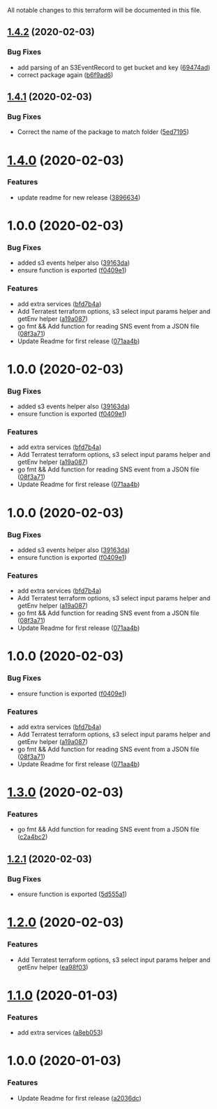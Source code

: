 All notable changes to this terraform will be documented in this file.

## [1.4.2](https://github.com/JoshiiSinfield/go-helpers/compare/v1.4.1...v1.4.2) (2020-02-03)


### Bug Fixes

* add parsing of an S3EventRecord to get bucket and key ([69474ad](https://github.com/JoshiiSinfield/go-helpers/commit/69474ad84eed77f54e5249293a0b08b8d2f19a4f))
* correct package again ([b6f9ad6](https://github.com/JoshiiSinfield/go-helpers/commit/b6f9ad60bf09d6896f1e0cda1b93b6b258cee830))

## [1.4.1](https://github.com/JoshiiSinfield/go-helpers/compare/v1.4.0...v1.4.1) (2020-02-03)


### Bug Fixes

* Correct the name of the package to match folder ([5ed7195](https://github.com/JoshiiSinfield/go-helpers/commit/5ed719549a131e57b64b4e3afd83348d7b2220ca))

# [1.4.0](https://github.com/JoshiiSinfield/go-helpers/compare/v1.3.0...v1.4.0) (2020-02-03)


### Features

* update readme for new release ([3896634](https://github.com/JoshiiSinfield/go-helpers/commit/3896634a49879d0dda54d30e1ab698cfdd10bd43))

# 1.0.0 (2020-02-03)


### Bug Fixes

* added s3 events helper also ([39163da](https://github.com/JoshiiSinfield/go-helpers/commit/39163dac2a124b345a0dccc10c1f4f8fb1785bad))
* ensure function is exported ([f0409e1](https://github.com/JoshiiSinfield/go-helpers/commit/f0409e10d653b6c10e9c2d78cc41dae5b9998895))


### Features

* add extra services ([bfd7b4a](https://github.com/JoshiiSinfield/go-helpers/commit/bfd7b4a5f794252a01d2501d3972254b215a4e0a))
* Add Terratest terraform options, s3 select input params helper and getEnv helper ([a19a087](https://github.com/JoshiiSinfield/go-helpers/commit/a19a087919378548118566eae3ba35b6e983100b))
* go fmt && Add function for reading SNS event from a JSON file ([08f3a71](https://github.com/JoshiiSinfield/go-helpers/commit/08f3a714824fa3064f55a1d9c6151718554d5a15))
* Update Readme for first release ([071aa4b](https://github.com/JoshiiSinfield/go-helpers/commit/071aa4b0020ff6e1f291155c658911fc87ee7cae))

# 1.0.0 (2020-02-03)


### Bug Fixes

* added s3 events helper also ([39163da](https://github.com/JoshiiSinfield/go-helpers/commit/39163dac2a124b345a0dccc10c1f4f8fb1785bad))
* ensure function is exported ([f0409e1](https://github.com/JoshiiSinfield/go-helpers/commit/f0409e10d653b6c10e9c2d78cc41dae5b9998895))


### Features

* add extra services ([bfd7b4a](https://github.com/JoshiiSinfield/go-helpers/commit/bfd7b4a5f794252a01d2501d3972254b215a4e0a))
* Add Terratest terraform options, s3 select input params helper and getEnv helper ([a19a087](https://github.com/JoshiiSinfield/go-helpers/commit/a19a087919378548118566eae3ba35b6e983100b))
* go fmt && Add function for reading SNS event from a JSON file ([08f3a71](https://github.com/JoshiiSinfield/go-helpers/commit/08f3a714824fa3064f55a1d9c6151718554d5a15))
* Update Readme for first release ([071aa4b](https://github.com/JoshiiSinfield/go-helpers/commit/071aa4b0020ff6e1f291155c658911fc87ee7cae))

# 1.0.0 (2020-02-03)


### Bug Fixes

* added s3 events helper also ([39163da](https://github.com/JoshiiSinfield/go-helpers/commit/39163dac2a124b345a0dccc10c1f4f8fb1785bad))
* ensure function is exported ([f0409e1](https://github.com/JoshiiSinfield/go-helpers/commit/f0409e10d653b6c10e9c2d78cc41dae5b9998895))


### Features

* add extra services ([bfd7b4a](https://github.com/JoshiiSinfield/go-helpers/commit/bfd7b4a5f794252a01d2501d3972254b215a4e0a))
* Add Terratest terraform options, s3 select input params helper and getEnv helper ([a19a087](https://github.com/JoshiiSinfield/go-helpers/commit/a19a087919378548118566eae3ba35b6e983100b))
* go fmt && Add function for reading SNS event from a JSON file ([08f3a71](https://github.com/JoshiiSinfield/go-helpers/commit/08f3a714824fa3064f55a1d9c6151718554d5a15))
* Update Readme for first release ([071aa4b](https://github.com/JoshiiSinfield/go-helpers/commit/071aa4b0020ff6e1f291155c658911fc87ee7cae))

# 1.0.0 (2020-02-03)


### Bug Fixes

* ensure function is exported ([f0409e1](https://github.com/JoshiiSinfield/go-helpers/commit/f0409e10d653b6c10e9c2d78cc41dae5b9998895))


### Features

* add extra services ([bfd7b4a](https://github.com/JoshiiSinfield/go-helpers/commit/bfd7b4a5f794252a01d2501d3972254b215a4e0a))
* Add Terratest terraform options, s3 select input params helper and getEnv helper ([a19a087](https://github.com/JoshiiSinfield/go-helpers/commit/a19a087919378548118566eae3ba35b6e983100b))
* go fmt && Add function for reading SNS event from a JSON file ([08f3a71](https://github.com/JoshiiSinfield/go-helpers/commit/08f3a714824fa3064f55a1d9c6151718554d5a15))
* Update Readme for first release ([071aa4b](https://github.com/JoshiiSinfield/go-helpers/commit/071aa4b0020ff6e1f291155c658911fc87ee7cae))

# [1.3.0](https://github.com/JoshiiSinfield/go-helpers/compare/v1.2.1...v1.3.0) (2020-02-03)


### Features

* go fmt && Add function for reading SNS event from a JSON file ([c2a4bc2](https://github.com/JoshiiSinfield/go-helpers/commit/c2a4bc213b302d489e4394193c8c038634171c59))

## [1.2.1](https://github.com/JoshiiSinfield/go-helpers/compare/v1.2.0...v1.2.1) (2020-02-03)


### Bug Fixes

* ensure function is exported ([5d555a1](https://github.com/JoshiiSinfield/go-helpers/commit/5d555a1a02086d7e489e5a9b2652549969adde3f))

# [1.2.0](https://github.com/JoshiiSinfield/go-helpers/compare/v1.1.0...v1.2.0) (2020-02-03)


### Features

* Add Terratest terraform options, s3 select input params helper and getEnv helper ([ea98f03](https://github.com/JoshiiSinfield/go-helpers/commit/ea98f0343842b1520fbcdf3369794c79bb25792a))

# [1.1.0](https://github.com/JoshiiSinfield/go-helpers/compare/v1.0.0...v1.1.0) (2020-01-03)


### Features

* add extra services ([a8eb053](https://github.com/JoshiiSinfield/go-helpers/commit/a8eb053df62159303b742f99645fabc55ece4ad9))

# 1.0.0 (2020-01-03)


### Features

* Update Readme for first release ([a2036dc](https://github.com/JoshiiSinfield/go-helpers/commit/a2036dcb38050db3ce0e64badeb54e2934f24803))
